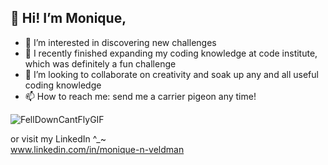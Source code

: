 👋 Hi! I’m Monique,  
- 
- 👀 I’m interested in discovering new challenges
- 🌱 I recently finished expanding my coding knowledge at code institute, which was definitely a fun challenge
- 💞️ I’m looking to collaborate on creativity and soak up any and all useful coding knowledge
- 📫 How to reach me: send me a carrier pigeon any time! 

![FellDownCantFlyGIF](https://user-images.githubusercontent.com/88665073/151140620-be545671-a02f-427a-8f6c-591f0c737a84.gif)  

or visit my LinkedIn ^_~  
www.linkedin.com/in/monique-n-veldman


<!---
Seamse/Seamse is a ✨ special ✨ repository because its `README.md` (this file) appears on your GitHub profile.
You can click the Preview link to take a look at your changes.
--->
